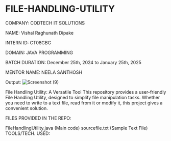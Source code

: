 # FILE-HANDLING-UTILITY
COMPANY: CODTECH IT SOLUTIONS

NAME: Vishal Raghunath Dipake

INTERN ID: CT08GBG

DOMAIN: JAVA PROGRAMMING

BATCH DURATION: December 25th, 2024 to January 25th, 2025

MENTOR NAME: NEELA SANTHOSH

Output: ![Screenshot (9)](https://github.com/user-attachments/assets/3c00fe2f-2c8d-4b77-9aae-b2ef2e78bd94)


File Handling Utility: A Versatile Tool
This repository provides a user-friendly File Handling Utility, designed to simplify file manipulation tasks. Whether you need to write to a text file, read from it or modify it, this project gives a convenient solution.

FILES PROVIDED IN THE REPO:

FileHandlingUtility.java (Main code)
sourcefile.txt (Sample Text File)
TOOLS/TECH. USED:



